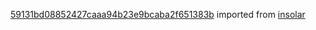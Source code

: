 [59131bd08852427caaa94b23e9bcaba2f651383b](https://github.com/insolar/insolar/commit/59131bd08852427caaa94b23e9bcaba2f651383b) imported from [insolar](https://github.com/insolar/insolar)
